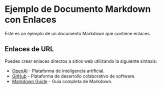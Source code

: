 # Ejemplo de Documento Markdown con Enlaces

Este es un ejemplo de un documento Markdown que contiene enlaces.

## Enlaces de URL

Puedes crear enlaces directos a sitios web utilizando la siguiente sintaxis:

- [OpenAI](https://openai.com) - Plataforma de inteligencia artificial.
- [GitHub](https://github.com) - Plataforma de desarrollo colaborativo de software.
- [Markdown Guide](https://www.markdownguide.org) - Guía completa de Markdown.
